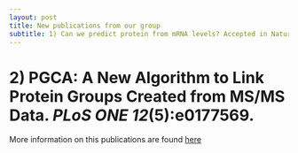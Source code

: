 ```yaml
---
layout: post
title: New publications from our group
subtitle: 1) Can we predict protein from mRNA levels? Accepted in Nature.
---
```

# 2) PGCA: A New Algorithm to Link Protein Groups Created from MS/MS Data. *PLoS ONE* ***12***(5):e0177569.

More information on this publications are found [here](https://gcohenfr.github.io/pub/)
